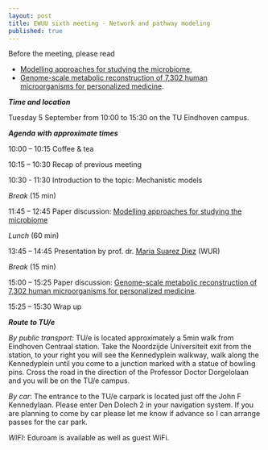 ```yaml
---
layout: post
title: EWUU sixth meeting - Network and pathway modeling
published: true
---
```


Before the meeting, please read
- [Modelling approaches for studying the microbiome](https://doi.org/10.1038/s41564-019-0491-9),
- [Genome-scale metabolic reconstruction of 7,302 human microorganisms for personalized medicine](https://doi.org/10.1038/s41587-022-01628-0).


***Time and location***

Tuesday 5 September from 10:00 to 15:30 on the TU Eindhoven campus.


***Agenda with approximate times***

10:00 – 10:15 Coffee & tea

10:15 – 10:30 Recap of previous meeting

10:30 - 11:30 Introduction to the topic: Mechanistic models

*Break* (15 min)

11:45 – 12:45 Paper discussion: [Modelling approaches for studying the microbiome](https://doi.org/10.1038/s41564-019-0491-9)

*Lunch* (60 min)

13:45 – 14:45 Presentation by prof. dr. [Maria Suarez Diez](https://www.wur.nl/nl/personen/maria-dr.-m-maria-suarez-diez.htm) (WUR)

*Break* (15 min)

15:00 – 15:25 Paper discussion: [Genome-scale metabolic reconstruction of 7,302 human microorganisms for personalized medicine](https://doi.org/10.1038/s41587-022-01628-0).

15:25 – 15:30 Wrap up

***Route to TU/e***

_By public transport_: TU/e is located approximately a 5min walk from Eindhoven Centraal station. Take the Noordzijde Universiteit exit from the station, to your right you will see the Kennedyplein walkway, walk along the Kennedyplein until you come to a junction marked with a statue of bowling pins. Cross the road in the direction of the Professor Doctor Dorgelolaan and you will be on the TU/e campus. 

_By car_: The entrance to the TU/e carpark is located just off the John F Kennedylaan. Please enter Den Dolech 2 in your navigation system. If you are planning to come by car please let me know if advance so I can arrange passes for the car park.

_WIFI_: Eduroam is available as well as guest WiFi.
